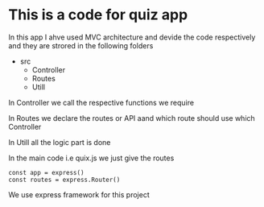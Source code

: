 # This is a code for quiz app

In this app I ahve used MVC architecture and devide the code respectively and they are strored in the following folders
- src
  - Controller
  - Routes
  - Utill

 In Controller we call the respective functions we require

 In Routes we declare the routes or API aand which route should use which Controller

 In Utill all the logic part is done

 In the main code i.e quix.js we just give the routes

 ```
 const app = express()
const routes = express.Router()
```
We use express framework for this project